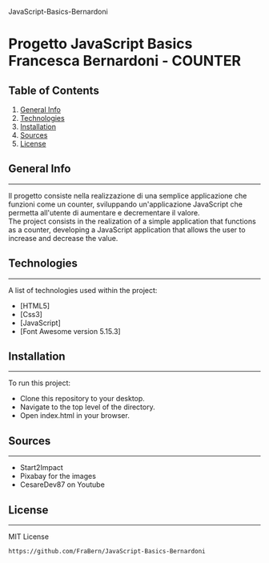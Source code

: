 JavaScript-Basics-Bernardoni
# Progetto JavaScript Basics Francesca Bernardoni - COUNTER

## Table of Contents
1. [General Info](#general-info)
2. [Technologies](#technologies)
3. [Installation](#installation)
4. [Sources](#sources)
5. [License](#license)

## General Info 
***
Il progetto consiste nella realizzazione di una semplice applicazione che funzioni come un counter, sviluppando un'applicazione JavaScript che permetta all'utente di aumentare e decrementare il valore. <br>
The project consists in the realization of a simple application that functions as a counter, developing a JavaScript application that allows the user to increase and decrease the value.

## Technologies
***
A list of technologies used within the project:
* [HTML5] 
* [Css3]
* [JavaScript]
* [Font Awesome version 5.15.3]

## Installation
***
To run this project:

* Clone this repository to your desktop.
* Navigate to the top level of the directory.
* Open index.html in your browser.

## Sources
***
* Start2Impact
* Pixabay for the images
* CesareDev87 on Youtube

## License
***
MIT License

```
https://github.com/FraBern/JavaScript-Basics-Bernardoni
```



